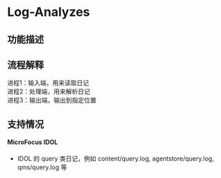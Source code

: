 # Log-Analyzes

## 功能描述
## 流程解释
进程1：输入端，用来读取日记<br>
进程2：处理端，用来解析日记<br>
进程3：输出端，输出到指定位置

## 支持情况
#### MicroFocus IDOL
+ IDOL 的 query 类日记，例如 content/query.log, agentstore/query.log, qms/query.log 等